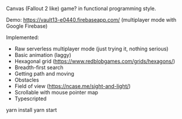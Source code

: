 Canvas (Fallout 2 like) game? in functional programming style.

Demo: https://vault13-e0440.firebaseapp.com/ (multiplayer mode with Google Firebase)

Implemented: 

* Raw serverless multiplayer mode (just trying it, nothing serious)
* Basic animation (laggy)
* Hexagonal grid (https://www.redblobgames.com/grids/hexagons/)
* Breadth-first search
* Getting path and moving
* Obstacles
* Field of view (https://ncase.me/sight-and-light/)
* Scrollable with mouse pointer map
* Typescripted

yarn install
yarn start
